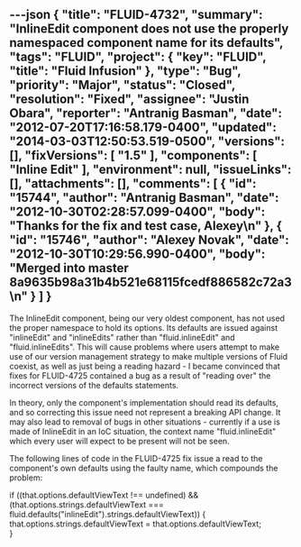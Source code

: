 ---json
{
  "title": "FLUID-4732",
  "summary": "InlineEdit component does not use the properly namespaced component name for its defaults",
  "tags": "FLUID",
  "project": {
    "key": "FLUID",
    "title": "Fluid Infusion"
  },
  "type": "Bug",
  "priority": "Major",
  "status": "Closed",
  "resolution": "Fixed",
  "assignee": "Justin Obara",
  "reporter": "Antranig Basman",
  "date": "2012-07-20T17:16:58.179-0400",
  "updated": "2014-03-03T12:50:53.519-0500",
  "versions": [],
  "fixVersions": [
    "1.5"
  ],
  "components": [
    "Inline Edit"
  ],
  "environment": null,
  "issueLinks": [],
  "attachments": [],
  "comments": [
    {
      "id": "15744",
      "author": "Antranig Basman",
      "date": "2012-10-30T02:28:57.099-0400",
      "body": "Thanks for the fix and test case, Alexey\n"
    },
    {
      "id": "15746",
      "author": "Alexey Novak",
      "date": "2012-10-30T10:29:56.990-0400",
      "body": "Merged into master 8a9635b98a31b4b521e68115fcedf886582c72a3\n"
    }
  ]
}
---
The InlineEdit component, being our very oldest component, has not used the proper namespace to hold its options. Its defaults are issued against "inlineEdit" and "inlineEdits" rather than "fluid.inlineEdit" and "fluid.inlineEdits". This will cause problems where users attempt to make use of our version management strategy to make multiple versions of Fluid coexist, as well as just being a reading hazard - I became convinced that fixes for FLUID-4725 contained a bug as a result of "reading over" the incorrect versions of the defaults statements.

In theory, only the component's implementation should read its defaults, and so correcting this issue need not represent a breaking API change. It may also lead to removal of bugs in other situations - currently if a use is made of InlineEdit in an IoC situation, the context name "fluid.inlineEdit" which every user will expect to be present will not be seen.

The following lines of code in the FLUID-4725 fix issue a read to the component's own defaults using the faulty name, which compounds the problem:

if ((that.options.defaultViewText !== undefined) &&\
(that.options.strings.defaultViewText === fluid.defaults("inlineEdit").strings.defaultViewText)) {\
that.options.strings.defaultViewText = that.options.defaultViewText;\
}

        